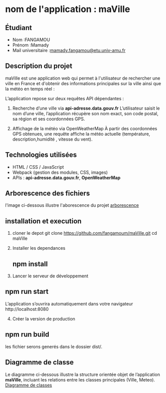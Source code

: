 # nom de l'application : maVille

## Étudiant
- Nom :FANGAMOU
- Prénom :Mamady
- Mail universitaire :mamady.fangamou@etu.univ-amu.fr

## Description du projet
maVille est une application web qui permet à l'utilisateur de rechercher une ville en France et d'obtenir des informations principales sur la ville ainsi que la météo en temps réel :

L’application repose sur deux requêtes API dépendantes :
1) Recherche d’une ville via  **api-adresse.data.gouv.fr**
L’utilisateur saisit le nom d’une ville, l’application récupère son nom exact, son code postal, sa région et ses coordonnées GPS.

2) Affichage de la météo via OpenWeatherMap
 À partir des coordonnées GPS obtenues, une requête affiche la météo actuelle (température, description,humidité , vitesse du vent).


## Technologies utilisées
- HTML / CSS / JavaScript
- Webpack (gestion des modules, CSS, images)
- APIs : **api-adresse.data.gouv.fr**, **OpenWeatherMap**

## Arborescence des fichiers
l'image ci-dessous illustre l'aborescence du projet
[arborescence](./src/assets/arborescence.jpg)

## installation et execution 
1) cloner le depot 
git clone  https://github.com/fangamoum/maVille.git
cd maVille

2) Installer les dependances
   ## npm install 

3) Lancer le serveur de développement
  ## npm run start
L’application s’ouvrira automatiquement dans votre navigateur 
http://localhost:8080

4) Créer la version de production
  ## npm run build
  les fichier serons generés dans le dossier dist/.

## Diagramme de classe
Le diagramme ci-dessous illustre la structure orientée objet de l’application **maVille**, incluant les relations entre les classes principales (Ville, Meteo).
[Diagramme de classes](./src/assets/20251015_043430.jpg)
